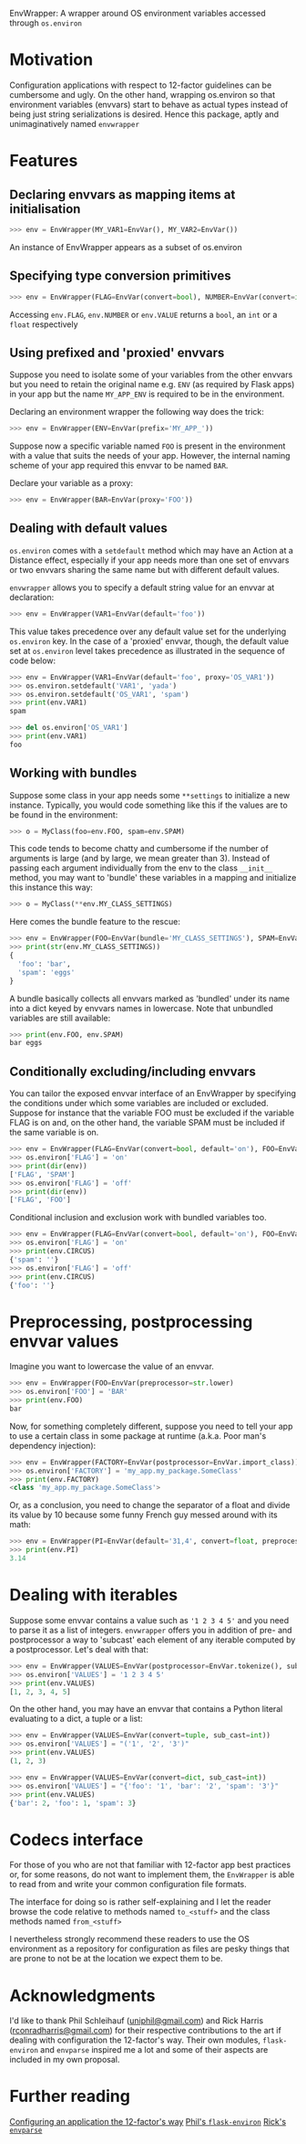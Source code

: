 EnvWrapper: A wrapper around OS environment variables accessed through `os.environ`


# Motivation
Configuration applications with respect to 12-factor guidelines can be
cumbersome and ugly. On the other hand, wrapping os.environ so that
environment variables (envvars) start to behave as actual types instead of being just
string serializations is desired. Hence this package, aptly and unimaginatively
named `envwrapper`

# Features
## Declaring envvars as mapping items at initialisation
``` python
>>> env = EnvWrapper(MY_VAR1=EnvVar(), MY_VAR2=EnvVar())
```

An instance of EnvWrapper appears as a subset of os.environ

## Specifying type conversion primitives
``` python
>>> env = EnvWrapper(FLAG=EnvVar(convert=bool), NUMBER=EnvVar(convert=int), VALUE=EnvVar(convert=float))
```
Accessing `env.FLAG`, `env.NUMBER` or `env.VALUE` returns a `bool`, an `int` or a `float` respectively


## Using prefixed and 'proxied' envvars

Suppose you need to isolate some of your variables from the other envvars but
you need to retain the original name e.g. `ENV` (as required by Flask apps) in
your app but the name `MY_APP_ENV` is required to be in the environment.

Declaring an environment wrapper the following way does the trick:
``` python
>>> env = EnvWrapper(ENV=EnvVar(prefix='MY_APP_'))
```

Suppose now a specific variable named `FOO` is present in the environment with
a value that suits the needs of your app. However, the internal naming scheme
of your app required this envvar to be named `BAR`.

Declare your variable as a proxy:
``` python
>>> env = EnvWrapper(BAR=EnvVar(proxy='FOO'))
```

## Dealing with default values

`os.environ` comes with a `setdefault` method which may have an Action at a Distance effect, especially if your app
needs more than one set of envvars or two envvars sharing the same name but with different default values.

`envwrapper` allows you to specify a default string value for an envvar at declaration:
``` python
>>> env = EnvWrapper(VAR1=EnvVar(default='foo'))
```

This value takes precedence over any default value set for the underlying `os.environ` key.
In the case of a 'proxied' envvar, though, the default value set at `os.environ` level takes precedence
as illustrated in the sequence of code below:

``` python
>>> env = EnvWrapper(VAR1=EnvVar(default='foo', proxy='OS_VAR1'))
>>> os.environ.setdefault('VAR1', 'yada')
>>> os.environ.setdefault('OS_VAR1', 'spam')
>>> print(env.VAR1)
spam

>>> del os.environ['OS_VAR1']
>>> print(env.VAR1)
foo

```


## Working with bundles

Suppose some class in your app needs some  `**settings` to initialize a new instance.
Typically, you would code something like this if the values are to be found in
the environment:
``` python
>>> o = MyClass(foo=env.FOO, spam=env.SPAM)
```

This code tends to become chatty and cumbersome if the number of arguments is large (and by large, we mean greater than 3).
Instead of passing each argument individually from the env to the class `__init__` method, you may want to 'bundle' these variables
in a mapping and initialize this instance this way:
``` python
>>> o = MyClass(**env.MY_CLASS_SETTINGS)
```

Here comes the bundle feature to the rescue:
``` python
>>> env = EnvWrapper(FOO=EnvVar(bundle='MY_CLASS_SETTINGS'), SPAM=EnvVar(bundle='MY_CLASS_SETTINGS'))
>>> print(str(env.MY_CLASS_SETTINGS))
{
  'foo': 'bar',
  'spam': 'eggs'
}
```

A bundle basically collects all envvars marked as 'bundled' under its name into a dict keyed by envvars names in lowercase.
Note that unbundled variables are still available:
``` python
>>> print(env.FOO, env.SPAM)
bar eggs

```

## Conditionally excluding/including envvars
You can tailor the exposed envvar interface of an EnvWrapper by specifying the conditions under which some variables are included or excluded.
Suppose for instance that the variable FOO must be excluded if the variable FLAG is on and, on the other hand, the variable SPAM must be included
if the same variable is on.
``` python
>>> env = EnvWrapper(FLAG=EnvVar(convert=bool, default='on'), FOO=EnvVar(exclude_if='FLAG'), SPAM=EnvVar(include_if='FLAG'))
>>> os.environ['FLAG'] = 'on'
>>> print(dir(env))
['FLAG', 'SPAM']
>>> os.environ['FLAG'] = 'off'
>>> print(dir(env))
['FLAG', 'FOO']

```

Conditional inclusion and exclusion work with bundled variables too.
``` python
>>> env = EnvWrapper(FLAG=EnvVar(convert=bool, default='on'), FOO=EnvVar(exclude_if='FLAG', bundle='CIRCUS'), SPAM=EnvVar(include_if='FLAG', bundle='CIRCUS'))
>>> os.environ['FLAG'] = 'on'
>>> print(env.CIRCUS)
{'spam': ''}
>>> os.environ['FLAG'] = 'off'
>>> print(env.CIRCUS)
{'foo': ''}

```

# Preprocessing, postprocessing envvar values
Imagine you want to lowercase the value of an envvar.
``` python
>>> env = EnvWrapper(FOO=EnvVar(preprocessor=str.lower)
>>> os.environ['FOO'] = 'BAR'
>>> print(env.FOO)
bar
```

Now, for something completely different, suppose you need to tell your app to
use a certain class in some package at runtime (a.k.a. Poor man's dependency injection):
``` python
>>> env = EnvWrapper(FACTORY=EnvVar(postprocessor=EnvVar.import_class))
>>> os.environ['FACTORY'] = 'my_app.my_package.SomeClass'
>>> print(env.FACTORY)
<class 'my_app.my_package.SomeClass'>
```

Or, as a conclusion, you need to change the separator of a float and divide its value by 10 because some funny French guy messed around with its math:
``` python
>>> env = EnvWrapper(PI=EnvVar(default='31,4', convert=float, preprocessor=lambda s: s.translate(s.maketrans(',', '.')), postprocessor=lambda f: round(f/10.0, 2))
>>> print(env.PI)
3.14
```


# Dealing with iterables
Suppose some envvar contains a value such as `'1 2 3 4 5'` and you need to parse it as a list of integers.
`envwrapper` offers you in addition of pre- and postprocessor a way to 'subcast' each element of any iterable
computed by a postprocessor. Let's deal with that:
``` python
>>> env = EnvWrapper(VALUES=EnvVar(postprocessor=EnvVar.tokenize(), sub_cast=int))
>>> os.environ['VALUES'] = '1 2 3 4 5'
>>> print(env.VALUES)
[1, 2, 3, 4, 5]

```

On the other hand, you may have an envvar that contains a Python literal evaluating to a dict, a tuple or a list:
``` python
>>> env = EnvWrapper(VALUES=EnvVar(convert=tuple, sub_cast=int))
>>> os.environ['VALUES'] = "('1', '2', '3')"
>>> print(env.VALUES)
(1, 2, 3)

>>> env = EnvWrapper(VALUES=EnvVar(convert=dict, sub_cast=int))
>>> os.environ['VALUES'] = "{'foo': '1', 'bar': '2', 'spam': '3'}"
>>> print(env.VALUES)
{'bar': 2, 'foo': 1, 'spam': 3}

```

# Codecs interface
For those of you who are not that familiar with 12-factor app best practices or, for some reasons, do not want to implement them,
the `EnvWrapper` is able to read from and write your common configuration file formats.

The interface for doing so is rather self-explaining and I let the reader browse
the code relative to methods named `to_<stuff>` and the class methods named `from_<stuff>`

I nevertheless strongly recommend these readers to use the OS environment as a repository for configuration as files are pesky things that
are prone to not be at the location we expect them to be.

# Acknowledgments
I'd like to thank Phil Schleihauf (uniphil@gmail.com) and Rick Harris (rconradharris@gmail.com) for their respective contributions
to the art if dealing with configuration the 12-factor's way. Their own modules, `flask-environ` and `envparse` inspired me a lot and
some of their aspects are included in my own proposal.

# Further reading
[Configuring an application the 12-factor's way](https://12factor.net/config)
[Phil's `flask-environ`](https://github.com/uniphil/flask-environ)
[Rick's `envparse`](https://github.com/rconradharris/envparse)
